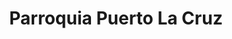 ---
title: Parroquia Puerto La Cruz
url: /parroquia-puerto-la-cruz/
latitude: 10.202
longitude: -64.633
---